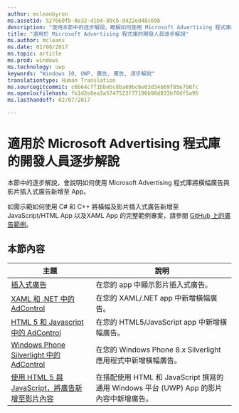 ```yaml
---
author: mcleanbyron
ms.assetid: 527660fb-8e32-41b4-89cb-d422ed48c69b
description: "使用本節中的逐步解說，瞭解如何使用 Microsoft Advertising 程式庫將橫幅廣告與影片插入式廣告新增至 app。"
title: "適用於 Microsoft Advertising 程式庫的開發人員逐步解說"
ms.author: mcleans
ms.date: 02/08/2017
ms.topic: article
ms.prod: windows
ms.technology: uwp
keywords: "Windows 10, UWP, 廣告, 廣告, 逐步解說"
translationtype: Human Translation
ms.sourcegitcommit: c6b64cff1bbebc8ba69bc6e03d34b69f85e798fc
ms.openlocfilehash: fb1d2e8ea3a5747523f77106b98d033b70df5a95
ms.lasthandoff: 02/07/2017

---
```


# <a name="developer-walkthroughs-for-the-microsoft-advertising-libraries"></a>適用於 Microsoft Advertising 程式庫的開發人員逐步解說




本節中的逐步解說，會說明如何使用 Microsoft Advertising 程式庫將橫幅廣告與影片插入式廣告新增至 App。

如需示範如何使用 C# 和 C++ 將橫幅及影片插入式廣告新增至 JavaScript/HTML App 以及XAML App 的完整範例專案，請參閱 [GitHub 上的廣告範例](http://aka.ms/githubads)。

## <a name="in-this-section"></a>本節內容

|  主題    | 說明 |               
|----------|-------|
| [插入式廣告](interstitial-ads.md)    | 在您的 app 中顯示影片插入式廣告。        |
| [XAML 和 .NET 中的 AdControl](adcontrol-in-xaml-and--net.md)     | 在您的 XAML/.NET app 中新增橫幅廣告。        |
| [HTML 5 和 Javascript 中的 AdControl](adcontrol-in-html-5-and-javascript.md)     | 在您的 HTML5/JavaScript app 中新增橫幅廣告。        |
| [Windows Phone Silverlight 中的 AdControl](adcontrol-in-windows-phone-silverlight.md)       | 在您的 Windows Phone 8.x Silverlight 應用程式中新增橫幅廣告。 |
| [使用 HTML 5 與 JavaScript，將廣告新增至影片內容](add-advertisements-to-video-content.md)     |  在搭配使用 HTML 和 JavaScript 撰寫的通用 Windows 平台 (UWP) App 的影片內容中新增廣告。 |



 

 

